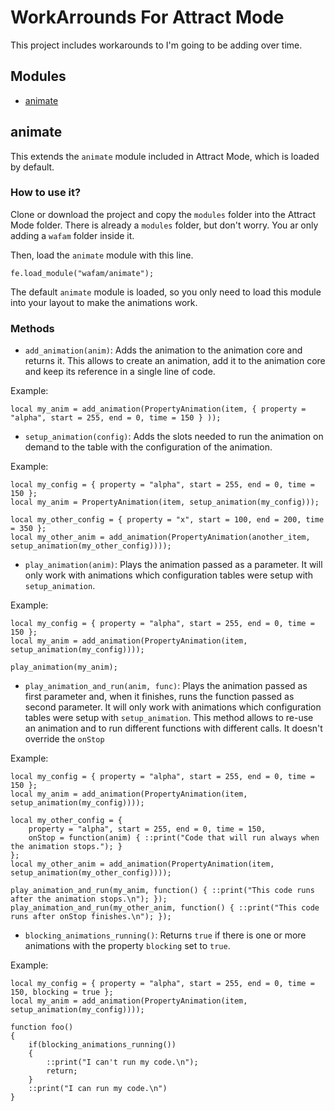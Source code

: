 WorkArrounds For Attract Mode
=============================

This project includes workarounds to I'm going to be adding over time.

Modules
--------
* [animate](#animate)

animate
-------
This extends the `animate` module included in Attract Mode, which is loaded by default.

### How to use it? ###

Clone or download the project and copy the `modules` folder into the Attract Mode folder. There is already a `modules` folder, but don't worry. You ar only adding a `wafam` folder inside it.

Then, load the `animate` module with this line.

````squirrel
fe.load_module("wafam/animate");
````

The default `animate` module is loaded, so you only need to load this module into your layout to make the animations work.

### Methods ###

* `add_animation(anim)`: Adds the animation to the animation core and returns it. This allows to create an animation, add it to the animation core and keep its reference in a single line of code.

Example:
````squirrel
local my_anim = add_animation(PropertyAnimation(item, { property = "alpha", start = 255, end = 0, time = 150 } ));
````

* `setup_animation(config)`: Adds the slots needed to run the animation on demand to the table with the configuration of the animation.

Example:
````squirrel
local my_config = { property = "alpha", start = 255, end = 0, time = 150 };
local my_anim = PropertyAnimation(item, setup_animation(my_config)));

local my_other_config = { property = "x", start = 100, end = 200, time = 350 };
local my_other_anim = add_animation(PropertyAnimation(another_item, setup_animation(my_other_config))));
````

* `play_animation(anim)`: Plays the animation passed as a parameter. It will only work with animations which configuration tables were setup with `setup_animation`.

Example:
````squirrel
local my_config = { property = "alpha", start = 255, end = 0, time = 150 };
local my_anim = add_animation(PropertyAnimation(item, setup_animation(my_config))));

play_animation(my_anim);
````

* `play_animation_and_run(anim, func)`: Plays the animation passed as first parameter and, when it finishes, runs the function passed as second parameter. It will only work with animations which configuration tables were setup with `setup_animation`. This method allows to re-use an animation and to run different functions with different calls. It doesn't override the `onStop`

Example:
````squirrel
local my_config = { property = "alpha", start = 255, end = 0, time = 150 };
local my_anim = add_animation(PropertyAnimation(item, setup_animation(my_config))));

local my_other_config = {
    property = "alpha", start = 255, end = 0, time = 150,
    onStop = function(anim) { ::print("Code that will run always when the animation stops."); }
};
local my_other_anim = add_animation(PropertyAnimation(item, setup_animation(my_other_config))));

play_animation_and_run(my_anim, function() { ::print("This code runs after the animation stops.\n"); });
play_animation_and_run(my_other_anim, function() { ::print("This code runs after onStop finishes.\n"); });
````

* `blocking_animations_running()`: Returns `true` if there is one or more animations with the property `blocking` set to `true`.

Example:
````squirrel
local my_config = { property = "alpha", start = 255, end = 0, time = 150, blocking = true };
local my_anim = add_animation(PropertyAnimation(item, setup_animation(my_config))));

function foo()
{
    if(blocking_animations_running())
    {
        ::print("I can't run my code.\n");
        return;
    }
    ::print("I can run my code.\n")
}
````